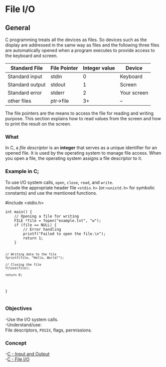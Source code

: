 <h1 id="file-io">File I/O</h1>
<h2 id="general">General</h2>
<p>C programming treats all the devices as files. So devices such as the display are addressed in the same way as files and the following three files are automatically opened when a program executes to provide access to the keyboard and screen.</p>

<table>
<thead>
<tr>
<th>Standard File</th>
<th>File Pointer</th>
<th>Integer value</th>
<th>Device</th>
</tr>
</thead>
<tbody>
<tr>
<td>Standard input</td>
<td>stdin</td>
<td>0</td>
<td>Keyboard</td>
</tr>
<tr>
<td>Standard output</td>
<td>stdout</td>
<td>1</td>
<td>Screen</td>
</tr>
<tr>
<td>Standard error</td>
<td>stderr</td>
<td>2</td>
<td>Your screen</td>
</tr>
<tr>
<td>other files</td>
<td>ptr-&gt;file</td>
<td>3+</td>
<td>–</td>
</tr>
</tbody>
</table><p>The file pointers are the means to access the file for reading and writing purpose. This section explains how to read values from the screen and how to print the result on the screen.</p>
<h3 id="what">What</h3>
<p>In C, a <em>file descriptor</em> is an <strong>integer</strong> that serves as a unique identifier for an opened file. It is used by the operating system to manage file access. When you open a file, the operating system assigns a file descriptor to it.</p>
<h3 id="example-in-c">Example in C;</h3>
<p>To use I/O system calls, <code>open</code>, <code>close</code>, <code>read</code>, and <code>write</code>.<br>
include the appropriate header file <code>&lt;stdio.h&gt;</code> (or:<code>&lt;unistd.h&gt;</code> for symbolic constants) and use the mentioned functions.</p>
<p>#include &lt;stdio.h&gt;</p>
<pre><code>int main() {
    // Opening a file for writing
    FILE *file = fopen("example.txt", "w");
    if (file == NULL) {
        // Error handling
        printf("Failed to open the file.\n");
        return 1;
    }

    // Writing data to the file
    fprintf(file, "Hello, World!");

    // Closing the file
    fclose(file);

    return 0;
}
</code></pre>
<h3 id="objectives">Objectives</h3>
<p>-Use the I/O system calls.<br>
-Understand/use:<br>
File descriptors, <code>POSIX</code>, flags, permissions.</p>
<h3 id="concept">Concept</h3>
<p>-<a href="https://www.tutorialspoint.com/cprogramming/c_input_output.htm">C - Input and Output</a><br>
-<a href="https://www.tutorialspoint.com/cprogramming/c_file_io.htm">C - File I/O</a></p>
